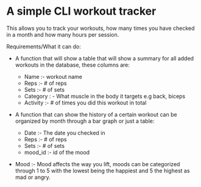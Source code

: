 # A simple CLI workout tracker

This allows you to track your workouts, how many times you have checked in a month and how many hours per session.

Requirements/What it can do:

- A function that will show a table that will show a summary for all added workouts in the database, these columns are:
    - Name :- workout name
    - Reps :- # of reps 
    - Sets :- # of sets
    - Category : - What muscle in the body it targets e.g back, biceps
    - Activity :- # of times you did this workout in total

- A function that can show the history of a certain workout can be organized by month through a bar graph or just a table:

    - Date :- The date you checked in 
    - Reps :- # of reps
    - Sets :- # of sets
    - mood_id :- id of the mood

- Mood :- Mood affects the way you lift, moods can be categorized through 1 to 5 with the lowest being the happiest and 5 the highest as mad or angry.

 



